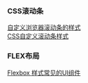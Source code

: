 ###  CSS滚动条  
[自定义浏览器滚动条的样式](https://www.lyblog.net/detail/314.html)  
[CSS自定义滚动条样式](http://www.chinaz.com/design/2011/0406/170105.shtml)  
### FLEX布局  
[Flexbox 样式常见的UI组件](https://github.com/Zhangjd/awesome-pure-css-no-javascript/blob/master/flexbox-pattern.md)
